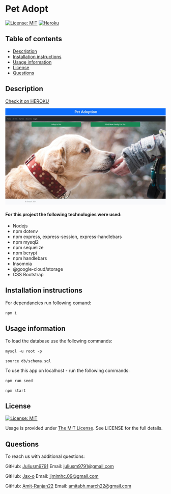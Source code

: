 # Pet Adopt

 [![License: MIT](https://img.shields.io/badge/License-MIT-yellow.svg)](https://opensource.org/licenses/MIT)
 [![Heroku](https://heroku-badge.herokuapp.com/?app=heroku-badge&style=flat)](https://evening-earth-50473.herokuapp.com/)


  ## Table of contents
  - [Description](#description)
  - [Installation instructions](#installation-instructions)
  - [Usage information](#usage-information)
  - [License](#license)
  - [Questions](#questions)


  ## Description



   [Check it on HEROKU](https://evening-earth-50473.herokuapp.com/)
  
  ![Pet Adopt](./public/images/home.jpg)


  #### For this project the following technologies were used:
  * Nodejs
  * npm dotenv
  * npm express, express-session, express-handlebars
  * npm mysql2
  * npm sequelize
  * npm bcrypt
  * npm handlebars
  * Insomnia 
  * @google-cloud/storage
  * CSS Bootstrap 


  ## Installation instructions

  For dependancies run following comand:

  ```npm i```

  ## Usage information

  To load the database use the following commands:

  ``mysql -u root -p``

  ``source db/schema.sql``
  

  To use this app on localhost - run the following commands:

  ``npm run seed``

  ``npm start``

  ## License

  [![License: MIT](https://img.shields.io/badge/License-MIT-yellow.svg)](https://opensource.org/licenses/MIT)

  Usage is provided under [The MIT License](https://opensource.org/licenses/MIT). See LICENSE for the full details.

  ## Questions

  To reach us with additional questions:

  GitHub: [Juliusm9791](https://github.com/Juliusm9791)  Email: juliusm9791@gmail.com

  GitHub: [Jax-o](https://github.com/Jax-o)  Email: jjmlmhc.09@gmail.com

   GitHub: [Amit-Ranjan22](https://github.com/Amit-Ranjan22)  Email: amitabh.march22@gmail.com


